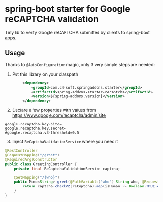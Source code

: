 # spring-boot starter for Google reCAPTCHA validation
Tiny lib to verify Google reCAPTCHA submitted by clients to spring-boot apps.

## Usage
Thanks to `@AutoConfiguration` magic, only 3 very simple steps are needed:
1. Put this library on your classpath
```xml
		<dependency>
			<groupId>com.c4-soft.springaddons.starter</groupId>
			<artifactId>spring-addons-starter-recaptcha</artifactId>
			<version>${spring-addons.version}</version>
		</dependency>
```
2. Declare a few properties with values from https://www.google.com/recaptcha/admin/site
```properties
google.recaptcha.key.site=
google.recaptcha.key.secret=
#google.recaptcha.v3-threshold=0.5
```
3. Inject `ReCaptchaValidationService` where you need it
```java
@RestController
@RequestMapping("/greet")
@RequiredArgsConstructor
public class GreetingController {
	private final ReCaptchaValidationService captcha;

	@GetMapping("/{who}")
	public Mono<String> greet(@PathVariable("who") String who, @RequestParam("reCaptcha") String reCaptcha) {
		return captcha.checkV2(reCaptcha).map(isHuman -> Boolean.TRUE.equals(isHuman) ? String.format("Hi %s", who) : "Hello Mr. Robot");
	}
}
```